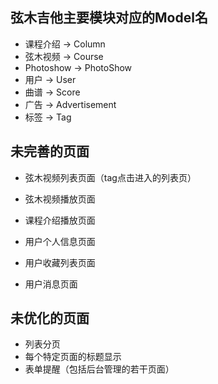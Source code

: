 ## 弦木吉他主要模块对应的Model名
- 课程介绍 -> Column
- 弦木视频 -> Course
- Photoshow -> PhotoShow
- 用户 -> User
- 曲谱 -> Score
- 广告 -> Advertisement
- 标签 -> Tag

## 未完善的页面
- 弦木视频列表页面（tag点击进入的列表页）
- 弦木视频播放页面
- 课程介绍播放页面

- 用户个人信息页面
- 用户收藏列表页面
- 用户消息页面

## 未优化的页面
- 列表分页
- 每个特定页面的标题显示
- 表单提醒（包括后台管理的若干页面）

